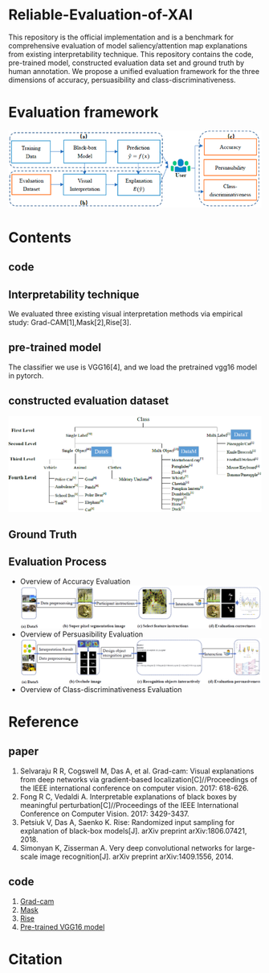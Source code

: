 # Reliable-Evaluation-of-XAI
This repository is the official implementation and is a benchmark for comprehensive evaluation of model saliency/attention map explanations from  existing interpretability technique.
This repository contains the code, pre-trained model, constructed evaluation data set and ground truth by human annotation. We propose a unified evaluation framework for the 
three dimensions of accuracy, persuasibility and class-discriminativeness.
# Evaluation framework
![image](https://github.com/muzi-8/Reliable-Evaluation-of-XAI/blob/main/images/framework.PNG)
# Contents
## code

## Interpretability technique
We evaluated three existing visual interpretation methods via empirical study: Grad-CAM[1],Mask[2],Rise[3].
## pre-trained model
The classifier we use is VGG16[4], and we load the pretrained vgg16 model in pytorch.
## constructed evaluation dataset
![image](https://github.com/muzi-8/Reliable-Evaluation-of-XAI/blob/main/images/dataset.PNG)
## Ground Truth
## Evaluation Process
- Overview of Accuracy Evaluation
![image](https://github.com/muzi-8/Reliable-Evaluation-of-XAI/blob/main/images/accuracy%20pipeline.PNG)
- Overview of  Persuasibility Evaluation
![iamge](https://github.com/muzi-8/Reliable-Evaluation-of-XAI/blob/main/images/persuasibility%20pipeline.PNG)
- Overview of Class-discriminativeness Evaluation
# Reference
## paper
1. Selvaraju R R, Cogswell M, Das A, et al. Grad-cam: Visual explanations from deep networks via gradient-based localization[C]//Proceedings of the IEEE international conference on computer vision. 2017: 618-626.
2. Fong R C, Vedaldi A. Interpretable explanations of black boxes by meaningful perturbation[C]//Proceedings of the IEEE International Conference on Computer Vision. 2017: 3429-3437.
3. Petsiuk V, Das A, Saenko K. Rise: Randomized input sampling for explanation of black-box models[J]. arXiv preprint arXiv:1806.07421, 2018.
4. Simonyan K, Zisserman A. Very deep convolutional networks for large-scale image recognition[J]. arXiv preprint arXiv:1409.1556, 2014.
## code
1. [Grad-cam](https://github.com/jacobgil/pytorch-grad-cam)
2. [Mask](https://github.com/ruthcfong/perturb_explanations)
3. [Rise](https://github.com/eclique/RISE)
4. [Pre-trained VGG16 model](https://download.pytorch.org/models/vgg16-397923af.pth)
# Citation
